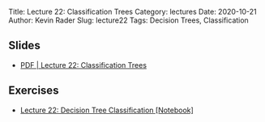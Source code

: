 Title: Lecture 22: Classification Trees
Category: lectures
Date: 2020-10-21
Author: Kevin Rader
Slug: lecture22
Tags: Decision Trees, Classification


## Slides
- [PDF | Lecture 22: Classification Trees]({attach}slides/Lecture22_decision_trees.pdf)

## Exercises
- [Lecture 22: Decision Tree Classification [Notebook]]({filename}notebook/lecture22_exercise.ipynb)